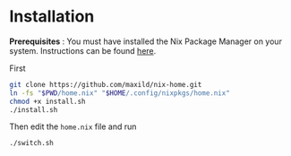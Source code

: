 # Installation

**Prerequisites** : You must have installed the Nix Package Manager on your system. Instructions can be found [here](https://nixos.org/nix/manual/#ch-installing-binary).

First

```bash
git clone https://github.com/maxild/nix-home.git
ln -fs "$PWD/home.nix" "$HOME/.config/nixpkgs/home.nix"
chmod +x install.sh
./install.sh
```

Then edit the `home.nix` file and run

```bash
./switch.sh
```
